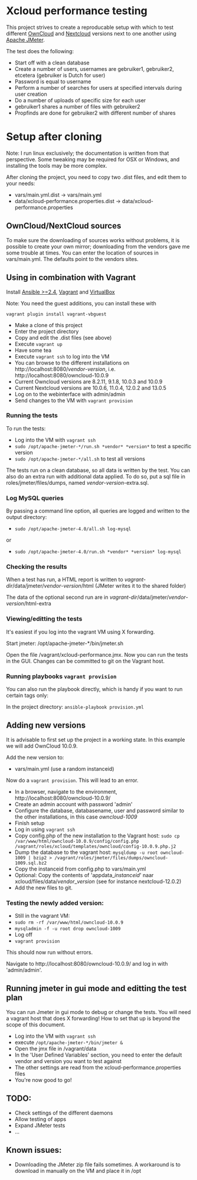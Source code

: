 # Xcloud performance testing

This project strives to create a reproducable setup with which to test different [OwnCloud](https://owncloud.org/) and [Nextcloud](https://nextcloud.com/) versions next to one another using [Apache JMeter](https://jmeter.apache.org/).

The test does the following:

- Start off with a clean database
- Create a number of users, usernames are gebruiker1, gebruiker2, etcetera (gebruiker is Dutch for user)
- Password is equal to username
- Perform a number of searches for users at specified intervals during user creation
- Do a number of uploads of specific size for each user
- gebruiker1 shares a number of files with gebruiker2
- Propfinds are done for gebruiker2 with different number of shares

# Setup after cloning

Note: I run linux exclusively; the documentation is written from that perspective. Some tweaking may be required for OSX or Windows, and installing the tools may be more complex.

After cloning the project, you need to copy two .dist files, and edit them to your needs:
- vars/main.yml.dist -> vars/main.yml
- data/xcloud-performance.properties.dist -> data/xcloud-performance.properties

## OwnCloud/NextCloud sources

To make sure the downloading of sources works without problems, it is possible to create your own mirror; downloading from the vendors gave me some trouble at times. You can enter the location of sources in vars/main.yml. The defaults point to the vendors sites.

## Using in combination with Vagrant

Install [Ansible >=2.4](https://www.ansible.com/), [Vagrant](https://www.vagrantup.com/) and [VirtualBox](https://www.virtualbox.org/)

Note: You need the guest additions, you can install these with

`vagrant plugin install vagrant-vbguest`

- Make a clone of this project
- Enter the project directory
- Copy and edit the .dist files (see above)
- Execute `vagrant up`
- Have some tea
- Execute `vagrant ssh` to log into the VM
- You can browse to the different installations on http://localhost:8080/*vendor*-*version*, i.e. http://localhost:8080/owncloud-10.0.9
- Current Owncloud versions are 8.2.11, 9.1.8, 10.0.3 and 10.0.9
- Current Nextcloud versions are 10.0.6, 11.0.4, 12.0.2 and 13.0.5
- Log on to the webinterface with admin/admin
- Send changes to the VM with `vagrant provision`

### Running the tests

To run the tests:

- Log into the VM with `vagrant ssh`
- `sudo /opt/apache-jmeter-*/run.sh *vendor* *version*` to test a specific version
- `sudo /opt/apache-jmeter-*/all.sh` to test all versions

The tests run on a clean database, so all data is written by the test. You can also do an extra run with additional data applied. To do so, put a sql file in roles/jmeter/files/dumps, named *vendor*-*version*-extra.sql.

### Log MySQL queries

By passing a command line option, all queries are logged and written to the output directory:
- `sudo /opt/apache-jmeter-4.0/all.sh log-mysql`

or
- `sudo /opt/apache-jmeter-4.0/run.sh *vendor* *version* log-mysql`

### Checking the results

When a test has run, a HTML report is written to *vagrant-dir*/data/jmeter/*vendor*-*version*/html
(JMeter writes it to the shared folder)

The data of the optional second run are in *vagrant-dir*/data/jmeter/*vendor*-*version*/html-extra

### Viewing/editting the tests

It's easiest if you log into the vagrant VM using X forwarding.

Start jmeter: /opt/apache-jmeter-*/bin/jmeter.sh

Open the file /vagrant/xcloud-performance.jmx. Now you can run the tests in the GUI. Changes can be committed to git on the Vagrant host.

### Running playbooks  `vagrant provision`

You can also run the playbook directly, which is handy if you want to run certain tags only:

In the project directory:
`ansible-playbook provision.yml`


## Adding new versions

It is advisable to first set up the project in a working state. In this example we will add OwnCloud 10.0.9.

Add the new version to:
- vars/main.yml (use a random instanceid)

Now do a  `vagrant provision`. This will lead to an error.

- In a browser, navigate to the environment, http://localhost:8080/owncloud-10.0.9/
- Create an admin account with password 'admin'
- Configure the database, databasename, user and password similar to the other installations, in this case *owncloud-1009*
- Finish setup
- Log in using `vagrant ssh`
- Copy config.php of the new installation to the Vagrant host:
  `sudo cp /var/www/html/owncloud-10.0.9/config/config.php /vagrant/roles/xcloud/templates/owncloud/config-10.0.9.php.j2`
- Dump the database to the vagrant host:
  `mysqldump -u root owncloud-1009 | bzip2 > /vagrant/roles/jmeter/files/dumps/owncloud-1009.sql.bz2`
- Copy the instanceid from config.php to vars/main.yml
- Optional: Copy the contents of 'appdata_*instanceid*' naar xcloud/files/data/*vendor*_*version* (see for instance nextcloud-12.0.2)
- Add the new files to git.

### Testing the newly added version:

- Still in the vagrant VM:
- `sudo rm -rf /var/www/html/owncloud-10.0.9`
- `mysqladmin -f -u root drop owncloud-1009`
- Log off
- `vagrant provision`

This should now run without errors.

Navigate to http://localhost:8080/owncloud-10.0.9/ and log in with 'admin/admin'.

## Running jmeter in gui mode and editting the test plan

You can run Jmeter in gui mode to debug or change the tests. You will need a vagrant host that does X forwarding! How to set that up is beyond the scope of this document.

- Log into the VM with `vagrant ssh`
- execute `/opt/apache-jmeter-*/bin/jmeter &`
- Open the jmx file in /vagrant/data
- In the 'User Defined Variables' section, you need to enter the default vendor and version you want to test against
- The other settings are read from the xcloud-performance.properties files
- You're now good to go!

## TODO:

 - Check settings of the different daemons
 - Allow testing of apps
 - Expand JMeter tests
 - ...


## Known issues:

- Downloading the JMeter zip file fails sometimes. A workaround is to download in manually on the VM and place it in /opt
